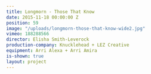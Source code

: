 ```yaml
---
title: Longmorn - Those That Know
date: 2015-11-18 00:00:00 Z
position: 59
image: "/uploads/longmorn-those-that-know-wide2.jpg"
vimeo: 188288566
director: Elisha Smith-Leverock
production-company: Knucklehead + LEZ Creative
equipment: Arri Alexa + Arri Amira
is-shown: true
layout: project
---
```


